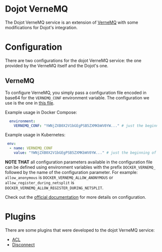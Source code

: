 # **Dojot VerneMQ**

The Dojot VerneMQ service is an extension of [VerneMQ](https://github.com/vernemq/vernemq) with some
modifications for Dojot's integration.

# **Configuration**

There are two configurations for the dojot VerneMQ service: the one provided by the VerneMQ itself and the Dojot's
one.


## **VerneMQ**

To configure VerneMQ, you simply pass a configuration file encoded in base64 for the `VERNEMQ_CONF`
environment variable. The configuration we use is the one in [this file](./examples/vernemq.conf).

Example usage in Docker Compose:

```yaml
  environment:
    VERNEMQ_CONF: "YWNjZXB0X2V1bGEgPSB5ZXMKbWV0YW..." # just the beginning of base64
```

Example usage in Kubernetes:

```yaml
 env:
  - name: VERNEMQ_CONF
    value: "YWNjZXB0X2V1bGEgPSB5ZXMKbWV0YW..." # just the beginning of base64
```

__NOTE THAT__ all configuration parameters available in the configuration file can be defined using
environment variables with the prefix `DOCKER_VERNEMQ_` followed by the name of the configuration
parameter. For example: `allow_anonymous` is `DOCKER_VERNEMQ_ALLOW_ANONYMOUS` or
`allow_register_during_netsplit` is `DOCKER_VERNEMQ_ALLOW_REGISTER_DURING_NETSPLIT`.

Check out the [official documentation](https://docs.vernemq.com/) for more details on configuration.

# **Plugins**

There are some plugins that were developed to the dojot VerneMQ service:

- [ACL](./src/dojot_acl_plugin)
- [Disconnect](./src/dojot_disconnect_plugin)
